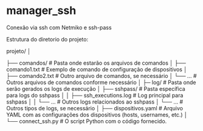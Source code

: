# manager_ssh
Conexão via ssh com Netmiko e  ssh-pass


Estrutura do diretorio do projeto:

projeto/
│

├── comandos/                    # Pasta onde estarão os arquivos de comandos
│    ├── comando1.txt             # Exemplo de comando de configuração de dispositivos
│    ├── comando2.txt             # Outro arquivo de comandos, se necessário
│    └── ...                      # Outros arquivos de comandos conforme necessário
│
├─ log/                         # Pasta onde serão gerados os logs de execução
│    ├── sshpass/                 # Pasta específica para logs do sshpass
│    │   ├── ssh_executions.log  # Log principal para sshpass
│        │   └── ...                  # Outros logs relacionados ao sshpass
│        └── ...                      # Outros tipos de logs, se necessário
│
├── dispositivos.yaml            # Arquivo YAML com as configurações dos dispositivos (hosts, usernames, etc.)
│
└── connect_ssh.py                # O script Python com o código fornecido.
